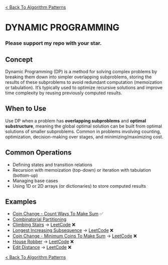 [< Back To Algorithm Patterns](../../)

# DYNAMIC PROGRAMMING
### Please support my repo with your star.

## Concept
Dynamic Programming (DP) is a method for solving complex problems by breaking them down into simpler overlapping subproblems, storing the results of these subproblems to avoid redundant computation (memoization or tabulation). It’s typically used to optimize recursive solutions and improve time complexity by reusing previously computed results.

## When to Use
Use DP when a problem has **overlapping subproblems** and **optimal substructure**, meaning the global optimal solution can be built from optimal solutions of smaller subproblems. Common in problems involving counting, optimization, decision-making over stages, and minimizing/maximizing cost.

## Common Operations
- Defining states and transition relations
- Recursion with memoization (top-down) or iteration with tabulation (bottom-up)
- Managing base cases
- Using 1D or 2D arrays (or dictionaries) to store computed results

## Examples
- [Coin Change - Count Ways To Make Sum](coin_change_count_ways) ✅
- [Combinatorial Partitioning](combinatorial_partitioning)
- [Climbing Stairs](climbing_stairs) → [LeetCode](https://leetcode.com/problems/climbing-stairs) ❌
- [Longest Increasing Subsequence](longest_increasing_subsequence) → [LeetCode](https://leetcode.com/problems/longest-increasing-subsequence) ❌
- [Coin Change - Minimum Coins To Make Sum](coin_change_min_coins) → [LeetCode](https://leetcode.com/problems/coin-change) ❌
- [House Robber](house_robber) → [LeetCode](https://leetcode.com/problems/house-robber) ❌
- [Edit Distance](edit_distance) → [LeetCode](https://leetcode.com/problems/edit-distance) ❌

[< Back To Algorithm Patterns](../../)
